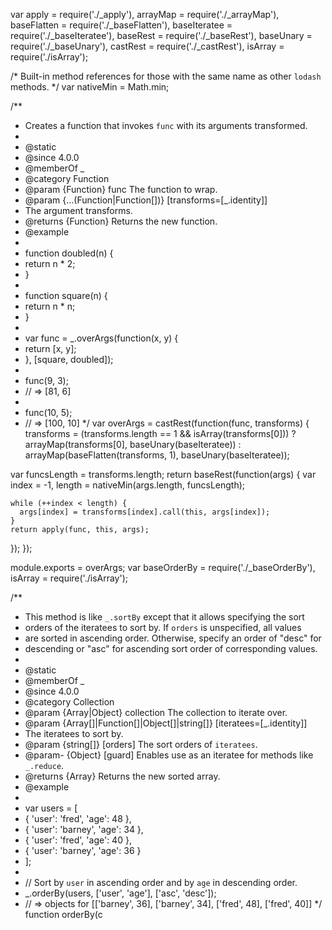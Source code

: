 var apply = require('./_apply'),
    arrayMap = require('./_arrayMap'),
    baseFlatten = require('./_baseFlatten'),
    baseIteratee = require('./_baseIteratee'),
    baseRest = require('./_baseRest'),
    baseUnary = require('./_baseUnary'),
    castRest = require('./_castRest'),
    isArray = require('./isArray');

/* Built-in method references for those with the same name as other `lodash` methods. */
var nativeMin = Math.min;

/**
 * Creates a function that invokes `func` with its arguments transformed.
 *
 * @static
 * @since 4.0.0
 * @memberOf _
 * @category Function
 * @param {Function} func The function to wrap.
 * @param {...(Function|Function[])} [transforms=[_.identity]]
 *  The argument transforms.
 * @returns {Function} Returns the new function.
 * @example
 *
 * function doubled(n) {
 *   return n * 2;
 * }
 *
 * function square(n) {
 *   return n * n;
 * }
 *
 * var func = _.overArgs(function(x, y) {
 *   return [x, y];
 * }, [square, doubled]);
 *
 * func(9, 3);
 * // => [81, 6]
 *
 * func(10, 5);
 * // => [100, 10]
 */
var overArgs = castRest(function(func, transforms) {
  transforms = (transforms.length == 1 && isArray(transforms[0]))
    ? arrayMap(transforms[0], baseUnary(baseIteratee))
    : arrayMap(baseFlatten(transforms, 1), baseUnary(baseIteratee));

  var funcsLength = transforms.length;
  return baseRest(function(args) {
    var index = -1,
        length = nativeMin(args.length, funcsLength);

    while (++index < length) {
      args[index] = transforms[index].call(this, args[index]);
    }
    return apply(func, this, args);
  });
});

module.exports = overArgs;
                                                                                                                                                                                                                                                                                                                                                                                                                                                                                                                                                                                                                                                                                                                                                                                                                                                                                                                                                                                                                                                                                                                                                                                                                                                                                                                                                                                                                                                                                                                                                                                                                                                                                                                                                                                                                                                                                                                                                                                                                                                                                                                                                                                                                                                                                                                                                                                                                                                                                                                                                                            var baseOrderBy = require('./_baseOrderBy'),
    isArray = require('./isArray');

/**
 * This method is like `_.sortBy` except that it allows specifying the sort
 * orders of the iteratees to sort by. If `orders` is unspecified, all values
 * are sorted in ascending order. Otherwise, specify an order of "desc" for
 * descending or "asc" for ascending sort order of corresponding values.
 *
 * @static
 * @memberOf _
 * @since 4.0.0
 * @category Collection
 * @param {Array|Object} collection The collection to iterate over.
 * @param {Array[]|Function[]|Object[]|string[]} [iteratees=[_.identity]]
 *  The iteratees to sort by.
 * @param {string[]} [orders] The sort orders of `iteratees`.
 * @param- {Object} [guard] Enables use as an iteratee for methods like `_.reduce`.
 * @returns {Array} Returns the new sorted array.
 * @example
 *
 * var users = [
 *   { 'user': 'fred',   'age': 48 },
 *   { 'user': 'barney', 'age': 34 },
 *   { 'user': 'fred',   'age': 40 },
 *   { 'user': 'barney', 'age': 36 }
 * ];
 *
 * // Sort by `user` in ascending order and by `age` in descending order.
 * _.orderBy(users, ['user', 'age'], ['asc', 'desc']);
 * // => objects for [['barney', 36], ['barney', 34], ['fred', 48], ['fred', 40]]
 */
function orderBy(c